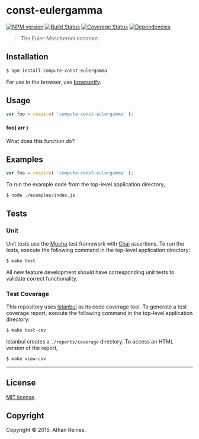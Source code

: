 const-eulergamma
===
[![NPM version][npm-image]][npm-url] [![Build Status][travis-image]][travis-url] [![Coverage Status][coveralls-image]][coveralls-url] [![Dependencies][dependencies-image]][dependencies-url]

> The Euler-Mascheroni constant.


## Installation

``` bash
$ npm install compute-const-eulergamma
```

For use in the browser, use [browserify](https://github.com/substack/node-browserify).


## Usage

``` javascript
var foo = require( 'compute-const-eulergamma' );
```

#### foo( arr )

What does this function do?


## Examples

``` javascript
var foo = require( 'compute-const-eulergamma' );
```

To run the example code from the top-level application directory,

``` bash
$ node ./examples/index.js
```


## Tests

### Unit

Unit tests use the [Mocha](http://mochajs.org/) test framework with [Chai](http://chaijs.com) assertions. To run the tests, execute the following command in the top-level application directory:

``` bash
$ make test
```

All new feature development should have corresponding unit tests to validate correct functionality.


### Test Coverage

This repository uses [Istanbul](https://github.com/gotwarlost/istanbul) as its code coverage tool. To generate a test coverage report, execute the following command in the top-level application directory:

``` bash
$ make test-cov
```

Istanbul creates a `./reports/coverage` directory. To access an HTML version of the report,

``` bash
$ make view-cov
```


---
## License

[MIT license](http://opensource.org/licenses/MIT). 


## Copyright

Copyright &copy; 2015. Athan Reines.


[npm-image]: http://img.shields.io/npm/v/compute-const-eulergamma.svg
[npm-url]: https://npmjs.org/package/compute-const-eulergamma

[travis-image]: http://img.shields.io/travis/compute-io/const-eulergamma/master.svg
[travis-url]: https://travis-ci.org/compute-io/const-eulergamma

[coveralls-image]: https://img.shields.io/coveralls/compute-io/const-eulergamma/master.svg
[coveralls-url]: https://coveralls.io/r/compute-io/const-eulergamma?branch=master

[dependencies-image]: http://img.shields.io/david/compute-io/const-eulergamma.svg
[dependencies-url]: https://david-dm.org/compute-io/const-eulergamma

[dev-dependencies-image]: http://img.shields.io/david/dev/compute-io/const-eulergamma.svg
[dev-dependencies-url]: https://david-dm.org/dev/compute-io/const-eulergamma

[github-issues-image]: http://img.shields.io/github/issues/compute-io/const-eulergamma.svg
[github-issues-url]: https://github.com/compute-io/const-eulergamma/issues
